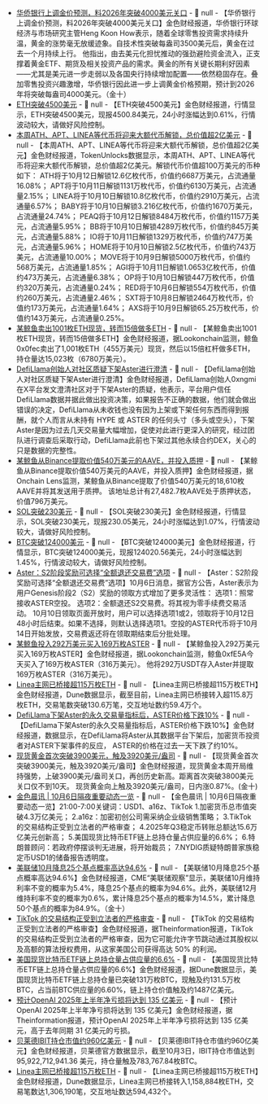 - [华侨银行上调金价预测，料2026年突破4000美元关口]() - 📰 null - 【华侨银行上调金价预测，料2026年突破4000美元关口】金色财经报道，华侨银行环球经济与市场研究主管Heng Koon How表示，随着全球零售投资需求持续升温，黄金的涨势毫无放缓迹象。自技术性突破每盎司3500美元后，黄金在过去一个月持续上行。 
他指出，由去美元化担忧推动的强劲避险资金流入，正支撑着黄金ETF、期货及相关投资产品的需求。黄金的所有关键长期利好因素——尤其是美元进一步走弱以及各国央行持续增加配置——依然稳固存在。叠加零售投资兴趣激增，华侨银行因此进一步上调黄金价格预期，预计到2026年将突破每盎司4000美元。（金十）
- [ETH突破4500美元]() - 📰 null - 【ETH突破4500美元】金色财经报道，行情显示，ETH突破4500美元，现报4500.84美元，24小时涨幅达到0.61%，行情波动较大，请做好风险控制。
- [本周ATH、APT、LINEA等代币将迎来大额代币解锁，总价值超2亿美元](https://tokenomist.ai/) - 📰 null - 【本周ATH、APT、LINEA等代币将迎来大额代币解锁，总价值超2亿美元】金色财经报道，TokenUnlocks数据显示，本周ATH、APT、LINEA等代币将迎来大额代币解锁，总价值超2亿美元。解锁代币价值超100万美元的币种如下： 
ATH将于10月12日解锁12.6亿枚代币，价值约6687万美元，占流通量16.08%； 
APT将于10月11日解锁1131万枚代币，价值约6130万美元，占流通量2.15%； 
LINEA将于10月10日解锁10.8亿枚代币，价值约2910万美元，占流通量6.57%； 
BABY将于10月10日解锁3.216亿枚代币，价值约1670万美元，占流通量24.74%； 
PEAQ将于10月12日解锁8484万枚代币，价值约1157万美元，占流通量5.95%； 
BB将于10月10日解锁4289万枚代币，价值约845万美元，占流通量5.88%； 
IO将于10月11日解锁1329万枚代币，价值约747万美元，占流通量5.96%； 
HOME将于10月10日解锁2.5亿枚代币，价值约743万美元，占流通量10.00%； 
MOVE将于10月9日解锁5000万枚代币，价值约568万美元，占流通量1.85%； 
AGI将于10月11日解锁1.0653亿枚代币，价值约473万美元，占流通量6.38%； 
OP将于10月10日解锁447万枚代币，价值约320万美元，占流通量0.24%； 
RED将于10月6日解锁554万枚代币，价值约260万美元，占流通量2.46%； 
SXT将于10月8日解锁2464万枚代币，价值约173万美元，占流通量1.64%； 
AXS将于10月9日解锁65.25万枚代币，价值约143万美元，占流通量0.25%。
- [某鲸鱼卖出1001枚ETH现货，转而15倍做多ETH](https://x.com/lookonchain/status/1975001245522985226) - 📰 null - 【某鲸鱼卖出1001枚ETH现货，转而15倍做多ETH】金色财经报道，据Lookonchain监测，鲸鱼0x0fec卖出了1,001枚ETH（455万美元）现货，然后以15倍杠杆做多ETH，持仓量达15,023枚（6780万美元）。
- [DefiLlama创始人对社区质疑下架Aster进行澄清](https://x.com/0xngmi/status/1974896472807404009) - 📰 null - 【DefiLlama创始人对社区质疑下架Aster进行澄清】金色财经报道，DefiLlama创始人0xngmi在X平台发文澄清社区对于下架Aster的质疑，他表示，平台用户信任DefiLlama数据并据此做出投资决策，如果报告不正确的数据，他们就会做出错误的决定，DefiLlama从未收钱也没有因为上架或下架任何东西而得到报酬，就个人而言从未持有 HYPE 或 ASTER 的任何头寸（多头或空头），下架Aster是因为过去几天交易量大幅增加，促使对此进行更深入的研究，经过团队进行调查后采取行动，DefiLlama此前也下架过其他永续合约DEX，关心的只是数据的完整性。
- [某鲸鱼从Binance提取价值540万美元的AAVE，并投入质押](https://x.com/OnchainLens/status/1974874959051891032) - 📰 null - 【某鲸鱼从Binance提取价值540万美元的AAVE，并投入质押】金色财经报道，据Onchain Lens监测，某鲸鱼从Binance提取了价值540万美元的18,610枚AAVE并将其发送用于质押。 
该地址总计有27,482.7枚AAVE处于质押状态，价值796万美元。
- [SOL突破230美元]() - 📰 null - 【SOL突破230美元】金色财经报道，行情显示，SOL突破230美元，现报230.05美元，24小时涨幅达到1.07%，行情波动较大，请做好风险控制。
- [BTC突破124000美元]() - 📰 null - 【BTC突破124000美元】金色财经报道，行情显示，BTC突破124000美元，现报124020.56美元，24小时涨幅达到1.45%，行情波动较大，请做好风险控制。
- [Aster：S2阶段奖励可选择“全额退还交易费”选项](https://x.com/Aster_DEX/status/1974987976687182135) - 📰 null - 【Aster：S2阶段奖励可选择“全额退还交易费”选项】10月6日消息，据官方公告，Aster表示为用户Genesis阶段2（S2）奖励的领取方式增加了更多灵活性： 
选项1：照常接收ASTER空投。 
选项2：全额退还S2交易费。将其视为零手续费交易活动。 
10月10日领取页面开放时，用户可以选择选项1或2，领取将于10月12日48小时后结束。如果不选择，则默认选择选项1。空投的ASTER代币将于10月14日开始发放，交易费返还将在领取期结束后分批处理。
- [某鲸鱼投入292万美元买入169万枚ASTER](https://x.com/lookonchain/status/1974989495956357347) - 📰 null - 【某鲸鱼投入292万美元买入169万枚ASTER】金色财经报道，据Lookonchain监测，鲸鱼0xfE5A今天买入了169万枚ASTER（316万美元）。 
他将292万USDT存入Aster并提取169万枚ASTER（316万美元）。
- [Linea主网已桥接超115万枚ETH](https://dune.com/angry/linea-mainnet-dashboard) - 📰 null - 【Linea主网已桥接超115万枚ETH】金色财经报道，Dune数据显示，截至目前，Linea主网已桥接转入超115.8万枚ETH，交易笔数突破130.6万笔，交互地址数约59.4万个。
- [DefiLlama下架Aster的永久交易量指标后，ASTER价格下跌10%]() - 📰 null - 【DefiLlama下架Aster的永久交易量指标后，ASTER价格下跌10%】金色财经报道，数据显示，在DefiLlama将Aster从其数据平台下架后，加密货币投资者对ASTER下架事件的反应， ASTER的价格在过去一天下跌了约10%。
- [现货黄金首次突破3900美元，触及3920美元/盎司]() - 📰 null - 【现货黄金首次突破3900美元，触及3920美元/盎司】金色财经报道，现货黄金本周开局维持强势，上破3900美元/盎司关口，再创历史新高。距离首次突破3800美元关口仅不到10天。 
现货黄金向上触及3920美元/盎司，日内涨0.87%。(金十)
- [金色晨讯 | 10月6日隔夜重要动态一览]() - 📰 null - 【金色晨讯 | 10月6日隔夜重要动态一览】21:00-7:00关键词：USD1、a16z、TikTok 
1.加密货币总市值突破4.3万亿美元； 
2.a16z：加密初创公司需采纳企业级销售策略； 
3.TikTok 的交易结构正受到立法者的严格审查； 
4.2025年Q3稳定币转账总额达15.6万亿美元创新高； 
5.美国现货比特币ETF链上总持仓量占供应量的6.6%； 
6.特朗普顾问：若政府停摆谈判无进展，将开始裁员； 
7.NYDIG质疑特朗普家族稳定币USD1的储备报告透明度。
- [美联储10月降息25个基点概率高达94.6%]() - 📰 null - 【美联储10月降息25个基点概率高达94.6%】金色财经报道，CME“美联储观察”显示，美联储10月维持利率不变的概率为5.4%，降息25个基点的概率为94.6%。此外，美联储12月维持利率不变的概率为0.6%，累计降息25个基点的概率为14.5%，累计降息50个基点的概率为84.9%。（金十）
- [TikTok 的交易结构正受到立法者的严格审查](https://www.theinformation.com/articles/beyond-ban-complex-questions-raised-tiktoks-new-deal?utm_campaign=Editorial&utm_content=Article&utm_medium=organic_social&utm_source=bluesky%2Cfacebook%2Clinkedin%2Cthreads%2Ctwitter) - 📰 null - 【TikTok 的交易结构正受到立法者的严格审查】金色财经报道，据Theinformation报道，TikTok 的交易结构正受到立法者的严格审查，因为它可能允许字节跳动通过其股权以及高额的算法授权费用，从这家美国公司获得高达 50% 的利润。
- [美国现货比特币ETF链上总持仓量占供应量的6.6%]() - 📰 null - 【美国现货比特币ETF链上总持仓量占供应量的6.6%】金色财经报道，据Dune数据显示，美国现货比特币ETF链上总持仓量已突破131万枚BTC，现触及约131.5万枚BTC，占当前BTC供应量的6.60%，链上持仓价值触及约1487亿美元。
- [预计OpenAI 2025年上半年净亏损将达到 135 亿美元](https://x.com/theinformation/status/1974901155684634926) - 📰 null - 【预计OpenAI 2025年上半年净亏损将达到 135 亿美元】金色财经报道，据Theinformation报道，预计OpenAI 2025年上半年净亏损将达到 135 亿美元，高于去年同期 31 亿美元的亏损。
- [贝莱德IBIT持仓市值约960亿美元]() - 📰 null - 【贝莱德IBIT持仓市值约960亿美元】金色财经报道，贝莱德官方数据显示，截至10月3日，IBIT持仓市值达到95,922,712,941.36	美元，持仓量触及783,767.84枚BTC。
- [Linea主网已桥接超115万枚ETH]() - 📰 null - 【Linea主网已桥接超115万枚ETH】金色财经报道，Dune数据显示，Linea主网已桥接转入1,158,884枚ETH，交易笔数达1,306,190笔，交互地址数达594,432个。
